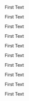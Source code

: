 
<!--BEGIN_DOC-->
First Text
<!--END_DOC-->

<!--BEGIN_DOC-->
First Text
<!--END_DOC-->

<!--BEGIN_DOC-->
First Text
<!--END_DOC-->

<!--BEGIN_DOC-->
First Text
<!--END_DOC-->

<!--BEGIN_DOC-->
First Text
<!--END_DOC-->

<!--BEGIN_DOC-->
First Text
<!--END_DOC-->

<!--BEGIN_DOC-->
First Text
<!--END_DOC-->

<!--BEGIN_DOC-->
First Text
<!--END_DOC-->

<!--BEGIN_DOC-->
First Text
<!--END_DOC-->

<!--BEGIN_DOC-->
First Text
<!--END_DOC-->
